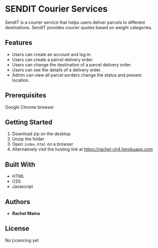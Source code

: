 # SENDIT Courier Services

SendIT is a courier service that helps users deliver parcels to different destinations. SendIT provides courier quotes based on weight categories.

## Features
- Users can create an account and log in.
- Users can create a parcel delivery order.
- Users can change the destination of a parcel delivery order.
- Users can see the details of a delivery order.
- Admin can view all parcel aorders change the status and present location.

## Prerequisites

Google Chrome browser

## Getting Started

1. Download zip on the desktop
2. Unzip the folder 
3. Open `index.html` on a browser
4. Alternatively visit the hosting link at https://rachel-ch4.herokuapp.com


## Built With

* HTML
* CSS
* Javascript


## Authors

* **Rachel Maina** 


## License

No Licencing yet


